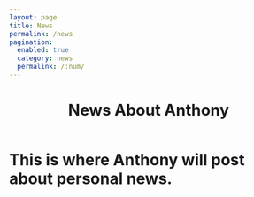 ```yaml
---
layout: page
title: News
permalink: /news
pagination: 
  enabled: true
  category: news
  permalink: /:num/
---
```


<header class="post-header">
    <h1 class="post-title">News About Anthony</h1>
  </header> 
  
<h1>This is where Anthony will post about personal news.</h1>

